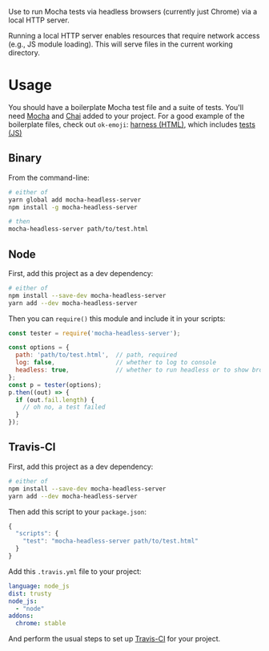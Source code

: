 Use to run Mocha tests via headless browsers (currently just Chrome) via a local HTTP server.

Running a local HTTP server enables resources that require network access (e.g., JS module loading).
This will serve files in the current working directory.

# Usage

You should have a boilerplate Mocha test file and a suite of tests.
You'll need [Mocha](http://npmjs.com/package/mocha) and [Chai](http://npmjs.com/package/chai) added to your project.
For a good example of the boilerplate files, check out `ok-emoji`: [harness (HTML)](https://github.com/samthor/ok-emoji/blob/master/test.html), which includes [tests (JS)](https://github.com/samthor/ok-emoji/blob/master/suite.js)

## Binary

From the command-line:

```bash
# either of
yarn global add mocha-headless-server
npm install -g mocha-headless-server

# then
mocha-headless-server path/to/test.html
```

## Node

First, add this project as a dev dependency:

```bash
# either of
npm install --save-dev mocha-headless-server
yarn add --dev mocha-headless-server
```

Then you can `require()` this module and include it in your scripts:

```js
const tester = require('mocha-headless-server');

const options = {
  path: 'path/to/test.html',  // path, required
  log: false,                 // whether to log to console
  headless: true,             // whether to run headless or to show browser
};
const p = tester(options);
p.then((out) => {
  if (out.fail.length) {
    // oh no, a test failed
  }
});
```

## Travis-CI

First, add this project as a dev dependency:

```bash
# either of
npm install --save-dev mocha-headless-server
yarn add --dev mocha-headless-server
```

Then add this script to your `package.json`:

```js
{
  "scripts": {
    "test": "mocha-headless-server path/to/test.html"
  }
}
```

Add this `.travis.yml` file to your project:

```yaml
language: node_js
dist: trusty
node_js:
  - "node"
addons:
  chrome: stable
```

And perform the usual steps to set up [Travis-CI](https://travis-ci.org/) for your project.
